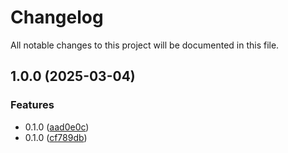 # Changelog

All notable changes to this project will be documented in this file.

## 1.0.0 (2025-03-04)


### Features

* 0.1.0 ([aad0e0c](https://github.com/gofireflyio/terraform-sso-okta/commit/aad0e0c5837ec9d9b4dba661ba8155e1d21d2d24))
* 0.1.0 ([cf789db](https://github.com/gofireflyio/terraform-sso-okta/commit/cf789db80c707d1fa912f6baaeb679695a431d2d))
